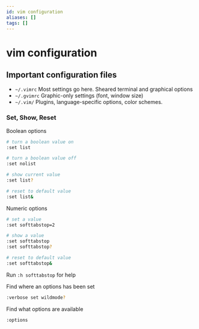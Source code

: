 ```yaml
---
id: vim configuration
aliases: []
tags: []
---
```


# vim configuration

## Important configuration files

- `~/.vimrc` Most settings go here. Sheared terminal and graphical options
- `~/.gvimrc` Graphic-only settings (font, window size)
- `~/.vim/` Plugins, language-specific options, color schemes.

### Set, Show, Reset

Boolean options

```bash
# turn a boolean value on
:set list

# turn a boolean value off
:set nolist

# show current value
:set list?

# reset to default value
:set list&
```

Numeric options

```bash
# set a value
:set softtabstop=2

# show a value
:set softtabstop
:set softtabstop?

# reset to default value
:set softtabstop&
```

Run `:h softtabstop` for help

Find where an options has been set

```bash
:verbose set wildmode?
```

Find what options are available

```bash
:options
```


